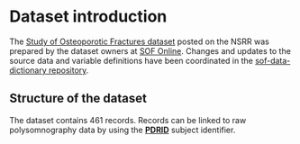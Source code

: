 # Dataset introduction

The [Study of Osteoporotic Fractures dataset](:files_path:/datasets) posted on the NSRR was prepared by the dataset owners at [SOF Online](http://sof.ucsf.edu/). Changes and updates to the source data and variable definitions have been coordinated in the [sof-data-dictionary repository](https://github.com/sleepepi/sof-data-dictionary).

## Structure of the dataset

The dataset contains 461 records. Records can be linked to raw polysomnography data by using the **[PDRID](https://www.sleepdata.org/datasets/sof/variables/pdrid)** subject identifier.
